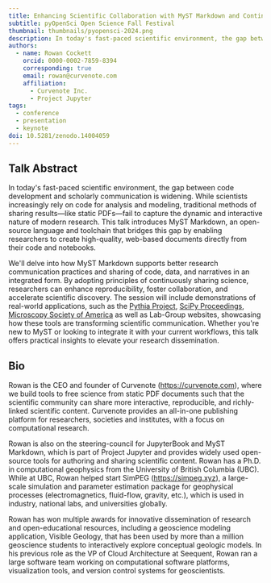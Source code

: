 ```yaml
---
title: Enhancing Scientific Collaboration with MyST Markdown and Continuous Science
subtitle: pyOpenSci Open Science Fall Festival
thumbnail: thumbnails/pyopensci-2024.png
description: In today's fast-paced scientific environment, the gap between code development and scholarly communication is widening. While scientists increasingly rely on code for analysis and modeling, traditional methods of sharing results—like static PDFs—fail to capture the dynamic and interactive nature of modern research.
authors:
  - name: Rowan Cockett
    orcid: 0000-0002-7859-8394
    corresponding: true
    email: rowan@curvenote.com
    affiliation:
      - Curvenote Inc.
      - Project Jupyter
tags:
  - conference
  - presentation
  - keynote
doi: 10.5281/zenodo.14004059
---
```


## Talk Abstract

In today's fast-paced scientific environment, the gap between code development and scholarly communication is widening. While scientists increasingly rely on code for analysis and modeling, traditional methods of sharing results—like static PDFs—fail to capture the dynamic and interactive nature of modern research. This talk introduces MyST Markdown, an open-source language and toolchain that bridges this gap by enabling researchers to create high-quality, web-based documents directly from their code and notebooks.

We'll delve into how MyST Markdown supports better research communication practices and sharing of code, data, and narratives in an integrated form. By adopting principles of continuously sharing science, researchers can enhance reproducibility, foster collaboration, and accelerate scientific discovery. The session will include demonstrations of real-world applications, such as the [Pythia Project](https://projectpythia.org/), [SciPy Proceedings](https://proceedings.scipy.org/), [Microscopy Society of America](https://elementalmicroscopy.com/) as well as Lab-Group websites, showcasing how these tools are transforming scientific communication. Whether you're new to MyST or looking to integrate it with your current workflows, this talk offers practical insights to elevate your research dissemination.

## Bio

Rowan is the CEO and founder of Curvenote (https://curvenote.com), where we build tools to free science from static PDF documents such that the scientific community can share more interactive, reproducible, and richly-linked scientific content. Curvenote provides an all-in-one publishing platform for researchers, societies and institutes, with a focus on computational research.

Rowan is also on the steering-council for JupyterBook and MyST Markdown, which is part of Project Jupyter and provides widely used open-source tools for authoring and sharing scientific content. Rowan has a Ph.D. in computational geophysics from the University of British Columbia (UBC). While at UBC, Rowan helped start SimPEG (https://simpeg.xyz), a large-scale simulation and parameter estimation package for geophysical processes (electromagnetics, fluid-flow, gravity, etc.), which is used in industry, national labs, and universities globally.

Rowan has won multiple awards for innovative dissemination of research and open-educational resources, including a geoscience modeling application, Visible Geology, that has been used by more than a million geoscience students to interactively explore conceptual geologic models. In his previous role as the VP of Cloud Architecture at Seequent, Rowan ran a large software team working on computational software platforms, visualization tools, and version control systems for geoscientists.
